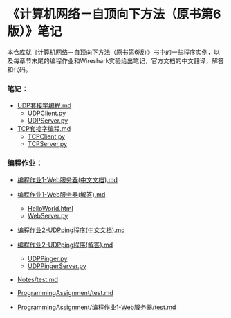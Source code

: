# 《计算机网络－自顶向下方法（原书第6版）》笔记

本仓库就《计算机网络－自顶向下方法（原书第6版）》书中的一些程序实例，以及每章节末尾的编程作业和Wireshark实验给出笔记，官方文档的中文翻译，解答和代码。
### 笔记：
* [UDP套接字编程.md](Notes/UDP套接字编程.md)
  * [UDPClient.py](Notes/source/UDPClient.py)
  * [UDPServer.py](Notes/source/UDPServer.py)
* [TCP套接字编程.md](Notes/TCP套接字编程.md)
  * [TCPClient.py](Notes/source/TCPClient.py)
  * [TCPServer.py](Notes/source/TCPServer.py)

### 编程作业：
* [编程作业1-Web服务器(中文文档).md](ProgrammingAssignment/编程作业1-Web服务器/编程作业1-Web服务器(中文文档).md)
* [编程作业1-Web服务器(解答).md](ProgrammingAssignment/编程作业1-Web服务器/编程作业1-Web服务器(解答).md)
  * [HelloWorld.html](ProgrammingAssignment/编程作业1-Web服务器/source/HelloWorld.html)
  * [WebServer.py](ProgrammingAssignment/编程作业1-Web服务器/source/WebServer.py)

* [编程作业2-UDPping程序(中文文档).md](ProgrammingAssignment/编程作业2-UDPping程序/编程作业2-UDPping程序(中文文档).md)
* [编程作业2-UDPping程序(解答).md](ProgrammingAssignment/编程作业2-UDPping程序/编程作业2-UDPping程(解答).md)
  * [UDPPinger.py](ProgrammingAssignment/编程作业2-UDPping程序/source/UDPPinger.py)
  * [UDPPingerServer.py](ProgrammingAssignment/编程作业2-UDPping程序/source/UDPPingerServer.py)
* [Notes/test.md](Notes/test.md)
* [ProgrammingAssignment/test.md](ProgrammingAssignment/test.md)
* [ProgrammingAssignment/编程作业1-Web服务器/test.md](ProgrammingAssignment/编程作业1-Web服务器/test.md)